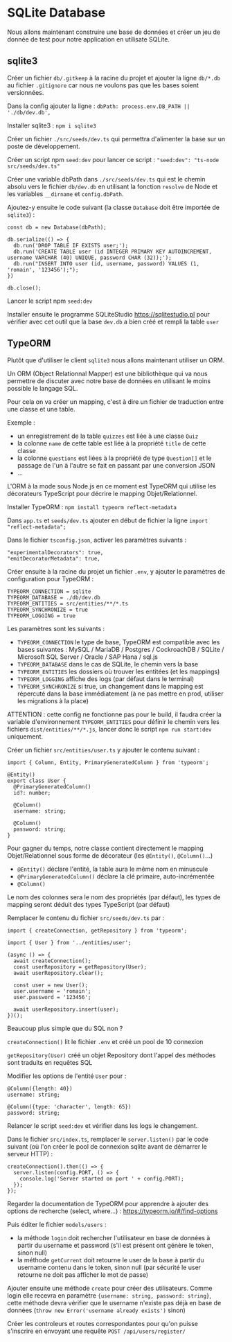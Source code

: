 # SQLite Database

Nous allons maintenant construire une base de données et créer un jeu de donnée de test pour notre application en utilisate SQLite.

## sqlite3

Créer un fichier `db/.gitkeep` à la racine du projet et ajouter la ligne `db/*.db` au fichier `.gitignore` car nous ne voulons pas que les bases soient versionnées.

Dans la config ajouter la ligne : `dbPath: process.env.DB_PATH || './db/dev.db',`

Installer sqlite3 : `npm i sqlite3`

Créer un fichier `./src/seeds/dev.ts` qui permettra d'alimenter la base sur un poste de développement.

Créer un script npm `seed:dev` pour lancer ce script :
`"seed:dev": "ts-node src/seeds/dev.ts"`

Créer une variable dbPath dans `./src/seeds/dev.ts` qui est le chemin absolu vers le fichier `db/dev.db` en utilisant la fonction `resolve` de Node et les variables `__dirname` et `config.dbPath`.

Ajoutez-y ensuite le code suivant (la classe `Database` doit être importée de `sqlite3`) :

```
const db = new Database(dbPath);

db.serialize(() => {
  db.run('DROP TABLE IF EXISTS user;');
  db.run('CREATE TABLE user (id INTEGER PRIMARY KEY AUTOINCREMENT, username VARCHAR (40) UNIQUE, password CHAR (32));');
  db.run("INSERT INTO user (id, username, password) VALUES (1, 'romain', '123456');");
})

db.close();
```

Lancer le script npm `seed:dev`

Installer ensuite le programme SQLiteStudio https://sqlitestudio.pl pour vérifier avec cet outil que la base `dev.db` a bien créé et rempli la table `user`

## TypeORM

Plutôt que d'utiliser le client `sqlite3` nous allons maintenant utiliser un ORM.

Un ORM (Object Relationnal Mapper) est une bibliothèque qui va nous permettre de discuter avec notre base de données en utilisant le moins possible le langage SQL.

Pour cela on va créer un mapping, c'est à dire un fichier de traduction entre une classe et une table.

Exemple :
- un enregistrement de la table `quizzes` est liée à une classe `Quiz`
- la colonne `name` de cette table est liée à la propriété `title` de cette classe
- la colonne `questions` est liées à la propriété de type `Question[]` et le passage de l'un à l'autre se fait en passant par une conversion JSON
- ...

L'ORM à la mode sous Node.js en ce moment est TypeORM qui utilise les décorateurs TypeScript pour décrire le mapping Objet/Relationnel.

Installer TypeORM : `npm install typeorm reflect-metadata`

Dans `app.ts` et `seeds/dev.ts` ajouter en début de fichier la ligne `import "reflect-metadata";`

Dans le fichier `tsconfig.json`, activer les paramètres suivants :

```
"experimentalDecorators": true,
"emitDecoratorMetadata": true,
```

Créer ensuite à la racine du projet un fichier `.env`, y ajouter le paramètres de configuration pour TypeORM :

```
TYPEORM_CONNECTION = sqlite
TYPEORM_DATABASE = ./db/dev.db
TYPEORM_ENTITIES = src/entities/**/*.ts
TYPEORM_SYNCHRONIZE = true
TYPEORM_LOGGING = true
```

Les paramètres sont les suivants :

- `TYPEORM_CONNECTION` le type de base, TypeORM est compatible avec les bases suivantes : MySQL / MariaDB / Postgres / CockroachDB / SQLite / Microsoft SQL Server / Oracle / SAP Hana / sql.js
- `TYPEORM_DATABASE` dans le cas de SQLite, le chemin vers la base
- `TYPEORM_ENTITIES` les dossiers où trouver les entitées (et les mappings)
- `TYPEORM_LOGGING` affiche des logs (par défaut dans le terminal)
- `TYPEORM_SYNCHRONIZE` si true, un changement dans le mapping est répercuté dans la base immédiatement (à ne pas mettre en prod, utiliser les migrations à la place)

ATTENTION : cette config ne fonctionne pas pour le build, il faudra créer la variable d'environnement `TYPEORM_ENTITIES` pour définir le chemin vers les fichiers `dist/entities/**/*.js`, lancer donc le script `npm run start:dev` uniquement.

Créer un fichier `src/entities/user.ts` y ajouter le contenu suivant :

```
import { Column, Entity, PrimaryGeneratedColumn } from 'typeorm';

@Entity()
export class User {
  @PrimaryGeneratedColumn()
  id?: number;

  @Column()
  username: string;

  @Column()
  password: string;
}
```

Pour gagner du temps, notre classe contient directement le mapping Objet/Relationnel sous forme de décorateur (les `@Entity()`, `@Column()`...)

- `@Entity()` déclare l'entité, la table aura le même nom en minuscule
- `@PrimaryGeneratedColumn()` déclare la clé primaire, auto-incrémentée
- `@Column()`

Le nom des colonnes sera le nom des propriétés (par défaut), les types de mapping seront déduit des types TypeScript (par défaut)

Remplacer le contenu du fichier `src/seeds/dev.ts` par :

```
import { createConnection, getRepository } from 'typeorm';

import { User } from '../entities/user';

(async () => {
  await createConnection();
  const userRepository = getRepository(User);
  await userRepository.clear();

  const user = new User();
  user.username = 'romain';
  user.password = '123456';

  await userRepository.insert(user);
})();
```

Beaucoup plus simple que du SQL non ?

`createConnection()` lit le fichier `.env` et créé un pool de 10 connexion 

`getRepository(User)` créé un objet Repository dont l'appel des méthodes sont traduits en requêtes SQL

Modifier les options de l'entité `User` pour :

```
@Column({length: 40})
username: string;

@Column({type: 'character', length: 65})
password: string;
```

Relancer le script `seed:dev` et vérifier dans les logs le changement.

Dans le fichier `src/index.ts`, remplacer le `server.listen()` par le code suivant (où l'on créer le pool de connexion sqlite avant de démarrer le serveur HTTP) :

```
createConnection().then(() => {
  server.listen(config.PORT, () => {
    console.log('Server started on port ' + config.PORT);
  });
});
```

Regarder la documentation de TypeORM pour apprendre à ajouter des options de recherche (select, where...) :
https://typeorm.io/#/find-options

Puis éditer le fichier `models/users` :

- la méthode `login` doit rechercher l'utilisateur en base de données à partir du username et password (s'il est présent ont génère le token, sinon null)
- la méthode `getCurrent` doit retourne le user de la base à partir du username contenu dans le token, sinon null (par sécurité le user retourne ne doit pas afficher le mot de passe)

Ajouter ensuite une méthode `create` pour créer des utilisateurs. Comme login elle recevra en paramètre `{username: string, password: string}`, cette méthode devra vérifier que le username n'existe pas déjà en base de données (`throw new Error('username already exists')` sinon)

Créer les controleurs et routes correspondantes pour qu'on puisse s'inscrire en envoyant une requête `POST /api/users/register/`

